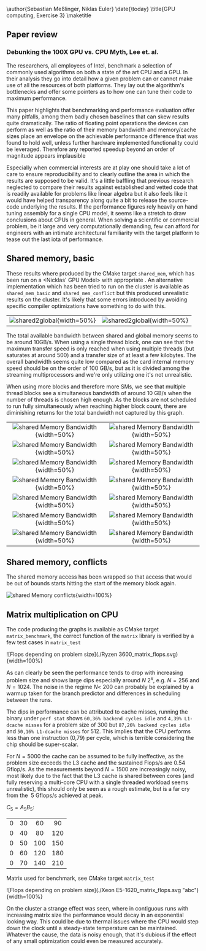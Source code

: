 \author{Sebastian Meßlinger, Niklas Euler}
\date{\today}
\title{GPU computing, Exercise 3}
\maketitle

## Paper review

### Debunking the 100X GPU vs. CPU Myth, Lee et. al. 

The researchers, all employees of Intel, benchmark a selection of commonly used algorithms on both a state of the art CPU and a GPU. In their analysis they go into detail how a given problem can or cannot make use of all the resources of both platforms. They lay out the algorithm's bottlenecks and offer some pointers as to how one can tune their code to maximum performance. 

This paper highlights that benchmarking and performance evaluation offer many pitfalls, among them badly chosen baselines that can skew results quite dramatically. The ratio of floating point operations the devices can perform as well as the ratio of their memory bandwidth and memory/cache sizes place an envelope on the achievable performance difference that was found to hold well, unless further hardware implemented functionality could be leveraged. Therefore any reported speedup beyond an order of magnitude appears implausible 

Especially when commercial interests are at play one should take a lot of care to ensure reproducibility and to clearly outline the area in which the results are supposed to be valid. It's a little baffling that previous research neglected to compare their results against established and vetted code that is readily available for problems like linear algebra but it also feels like it would have helped transparency along quite a bit to release the source-code underlying the results. If the performance figures rely heavily on hand tuning assembly for a single CPU model, it seems like a stretch to draw conclusions about CPUs in general. When solving a scientific or commercial problem, be it large and very computationally demanding, few can afford for engineers with an intimate architectural familiarity with the target platform to tease out the last iota of performance.

## Shared memory, basic

These results where produced by the CMake target `shared_mem`, which has been run on a <Nicklas' GPU Model> with appropriate . An alternative implementation which has been tried to run on the cluster is available as `shared_mem_basic` and `shared_mem_conflict` but this produced unrealistic results on the cluster. It's likely that some errors introduced by avoiding specific compiler optimizations have something to do with this.

|||
|:----:|:----:|
|![shared2global](./s2g_1b.svg){width=50%}|![shared2global](./s2g.svg){width=50%}|

The total available bandwidth between shared and global memory seems to be around 10GB/s. When using a single thread block, one can see that the maximum transfer speed is only reached when using multiple threads (but saturates at around 500) and a transfer size of at least a few kilobytes. The overall bandwidth seems quite low compared as the card internal memory speed should be on the order of 100 GB/s, but as it is divided among the streaming multiprocessors and we're only utilizing one it's not unrealistic.

When using more blocks and therefore more SMs, we see that multiple thread blocks see a simultaneous bandwidth of around 10 GB/s when the number of threads is chosen high enough. As the blocks are not scheduled to run fully simultaneously when reaching higher block count, there are diminishing returns for the total bandwidth not captured by this graph.

|||
|:----:|:----:|
|![shared Memory Bandwidth](./r2s1000.svg  ){width=50%}|![shared Memory Bandwidth](./s2r1000.svg ){width=50%}|
|![shared Memory Bandwidth](./r2s8000.svg  ){width=50%}|![shared Memory Bandwidth](./s2r8000.svg ){width=50%}|
|![shared Memory Bandwidth](./r2s16000.svg ){width=50%}|![shared Memory Bandwidth](./s2r16000.svg){width=50%}|
|![shared Memory Bandwidth](./r2s24000.svg ){width=50%}|![shared Memory Bandwidth](./s2r24000.svg){width=50%}|
|![shared Memory Bandwidth](./r2s32000.svg ){width=50%}|![shared Memory Bandwidth](./s2r32000.svg){width=50%}|
|![shared Memory Bandwidth](./r2s40000.svg ){width=50%}|![shared Memory Bandwidth](./s2r40000.svg){width=50%}|
|![shared Memory Bandwidth](./r2s48000.svg ){width=50%}|![shared Memory Bandwidth](./s2r48000.svg){width=50%}|

## Shared memory, conflicts

The shared memory access has been wrapped so that access that would be out of bounds starts hitting the start of the memory block again.

![shared Memory conflicts](./s2r_c.svg ){width=100%}

## Matrix multiplication on CPU

The code producing the graphs is available as CMake target `matrix_benchmark`, the correct function of the `matrix` library is verified by a few test cases in `matrix_test`

![Flops depending on problem size](./Ryzen 3600_matrix_flops.svg){width=100%}

As can clearly be seen the performance tends to drop with increasing problem size and shows large dips especially around $N~2^x$, e.g. $N=256$ and $N=1024$.
The noise in the regime $N <~ 200$ can probably be explained by a warmup taken for the branch predictor and differences in scheduling between the runs.

The dips in performance can be attributed to cache misses, running the binary under `perf stat` shows `60,36% backend cycles idle` and `4,39% L1-dcache misses` for a problem size of 300 but `87,26% backend cycles idle` and `50,16% L1-dcache misses` for 512. This implies that the CPU performs less than one instruction (0,79) per cycle, which is terrible considering the chip should be super-scalar.

For $N=5000$ the cache can be assumed to be fully ineffective, as the problem size exceeds the L3 cache and the sustained Flops/s are $0.54$ Gflop/s. As the measurements beyond $N=1500$ are increasingly noisy, most likely due to the fact that the L3 cache is shared between cores (and fully reserving a multi-core CPU with a single threaded workload seems unrealistic), this should only be seen as a rough estimate, but is a far cry from the $~5$ Gflops/s achieved at peak.

$C_5=A_5B_5$:

|||||
|:----:|:----:|:----:|:---:|
|0|30|60|90|120|
|0|40|80|120|160|
|0|50|100|150|200|
|0|60|120|180|240|
|0|70|140|210|280|
Matrix used for benchmark, see CMake target `matrix_test`

![Flops depending on problem size](./Xeon E5-1620_matrix_flops.svg "abc"){width=100%}

On the cluster a strange effect was seen, where in contiguous runs with increasing matrix size the performance would decay in an exponential looking way. This could be due to thermal issues where the CPU would step down the clock until a steady-state temperature can be maintained. Whatever the cause, the data is noisy enough, that it's dubious if the effect of any small optimization could even be measured accurately.